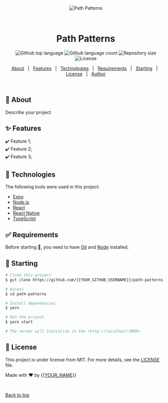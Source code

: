 <div align="center" id="top"> 
  <img src="./.github/app.gif" alt="Path Patterns" />

  &#xa0;

  <!-- <a href="https://pathpatterns.netlify.app">Demo</a> -->
</div>

<h1 align="center">Path Patterns</h1>

<p align="center">
  <img alt="Github top language" src="https://img.shields.io/github/languages/top/{{YOUR_GITHUB_USERNAME}}/path-patterns?color=56BEB8">

  <img alt="Github language count" src="https://img.shields.io/github/languages/count/{{YOUR_GITHUB_USERNAME}}/path-patterns?color=56BEB8">

  <img alt="Repository size" src="https://img.shields.io/github/repo-size/{{YOUR_GITHUB_USERNAME}}/path-patterns?color=56BEB8">

  <img alt="License" src="https://img.shields.io/github/license/{{YOUR_GITHUB_USERNAME}}/path-patterns?color=56BEB8">

  <!-- <img alt="Github issues" src="https://img.shields.io/github/issues/{{YOUR_GITHUB_USERNAME}}/path-patterns?color=56BEB8" /> -->

  <!-- <img alt="Github forks" src="https://img.shields.io/github/forks/{{YOUR_GITHUB_USERNAME}}/path-patterns?color=56BEB8" /> -->

  <!-- <img alt="Github stars" src="https://img.shields.io/github/stars/{{YOUR_GITHUB_USERNAME}}/path-patterns?color=56BEB8" /> -->
</p>

<!-- Status -->

<!-- <h4 align="center"> 
	🚧  Path Patterns 🚀 Under construction...  🚧
</h4> 

<hr> -->

<p align="center">
  <a href="#dart-about">About</a> &#xa0; | &#xa0; 
  <a href="#sparkles-features">Features</a> &#xa0; | &#xa0;
  <a href="#rocket-technologies">Technologies</a> &#xa0; | &#xa0;
  <a href="#white_check_mark-requirements">Requirements</a> &#xa0; | &#xa0;
  <a href="#checkered_flag-starting">Starting</a> &#xa0; | &#xa0;
  <a href="#memo-license">License</a> &#xa0; | &#xa0;
  <a href="https://github.com/{{YOUR_GITHUB_USERNAME}}" target="_blank">Author</a>
</p>

<br>

## :dart: About ##

Describe your project

## :sparkles: Features ##

:heavy_check_mark: Feature 1;\
:heavy_check_mark: Feature 2;\
:heavy_check_mark: Feature 3;

## :rocket: Technologies ##

The following tools were used in this project:

- [Expo](https://expo.io/)
- [Node.js](https://nodejs.org/en/)
- [React](https://pt-br.reactjs.org/)
- [React Native](https://reactnative.dev/)
- [TypeScript](https://www.typescriptlang.org/)

## :white_check_mark: Requirements ##

Before starting :checkered_flag:, you need to have [Git](https://git-scm.com) and [Node](https://nodejs.org/en/) installed.

## :checkered_flag: Starting ##

```bash
# Clone this project
$ git clone https://github.com/{{YOUR_GITHUB_USERNAME}}/path-patterns

# Access
$ cd path-patterns

# Install dependencies
$ yarn

# Run the project
$ yarn start

# The server will initialize in the <http://localhost:3000>
```

## :memo: License ##

This project is under license from MIT. For more details, see the [LICENSE](LICENSE.md) file.


Made with :heart: by <a href="https://github.com/{{YOUR_GITHUB_USERNAME}}" target="_blank">{{YOUR_NAME}}</a>

&#xa0;

<a href="#top">Back to top</a>
